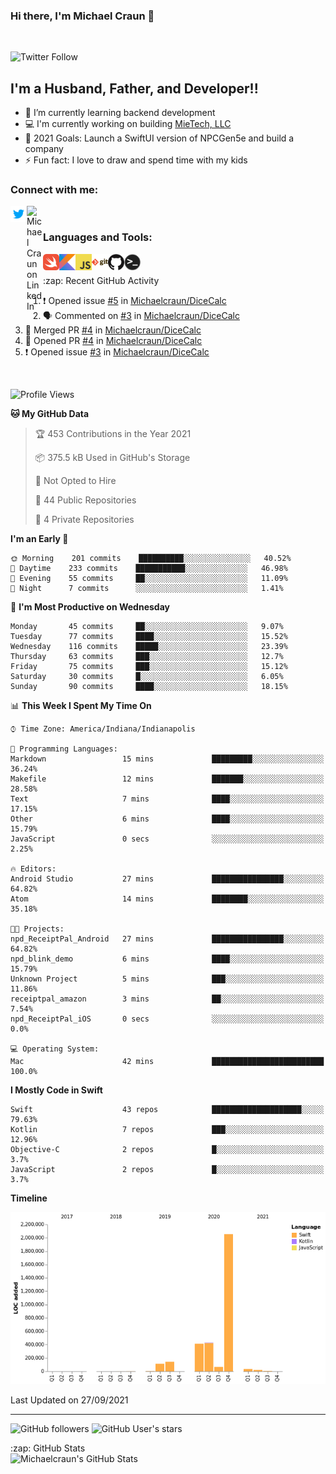 ### Hi there, I'm Michael Craun 👋 

<br />

![Twitter Follow](https://img.shields.io/twitter/follow/opkurix?style=social)

## I'm a Husband, Father, and Developer!!

- 🌱 I’m currently learning backend development
- 💻 I'm currently working on building [MieTech, LLC](https://github.com/mietechnologies)
- 🥅 2021 Goals: Launch a SwiftUI version of NPCGen5e and build a company
- ⚡ Fun fact: I love to draw and spend time with my kids

### Connect with me:

[<img align="left" alt="Michael Craun on Twitter" width="26px" src="https://raw.githubusercontent.com/github/explore/80688e429a7d4ef2fca1e82350fe8e3517d3494d/topics/twitter/twitter.png" />][twitter]
[<img align="left" alt="Michael Craun on LinkedIn" width="26px" src="https://cdn.jsdelivr.net/npm/simple-icons@v3/icons/linkedin.svg" />][linkedin]

<br />

### Languages and Tools:

[<img align="left" alt="Swift" width="26px" src="https://raw.githubusercontent.com/github/explore/80688e429a7d4ef2fca1e82350fe8e3517d3494d/topics/swift/swift.png" />][swift]
[<img align="left" alt="Kotlin" width="26px" src="https://raw.githubusercontent.com/github/explore/80688e429a7d4ef2fca1e82350fe8e3517d3494d/topics/kotlin/kotlin.png" />][kotlin]
[<img align="left" alt="JavaScript" width="26px" src="https://raw.githubusercontent.com/github/explore/80688e429a7d4ef2fca1e82350fe8e3517d3494d/topics/javascript/javascript.png" />][javascript]
[<img align="left" alt="Git" width="26px" src="https://raw.githubusercontent.com/github/explore/80688e429a7d4ef2fca1e82350fe8e3517d3494d/topics/git/git.png" />]([])
[<img align="left" alt="GitHub" width="26px" src="https://raw.githubusercontent.com/github/explore/78df643247d429f6cc873026c0622819ad797942/topics/github/github.png" />][github]
[<img align="left" alt="Terminal" width="26px" src="https://raw.githubusercontent.com/github/explore/80688e429a7d4ef2fca1e82350fe8e3517d3494d/topics/terminal/terminal.png" />][terminal]

<br />
<br />

<summary>:zap: Recent GitHub Activity</summary>
  
<!--START_SECTION:activity-->
1. ❗️ Opened issue [#5](https://github.com/Michaelcraun/DiceCalc/issues/5) in [Michaelcraun/DiceCalc](https://github.com/Michaelcraun/DiceCalc)
2. 🗣 Commented on [#3](https://github.com/Michaelcraun/DiceCalc/issues/3) in [Michaelcraun/DiceCalc](https://github.com/Michaelcraun/DiceCalc)
3. 🎉 Merged PR [#4](https://github.com/Michaelcraun/DiceCalc/pull/4) in [Michaelcraun/DiceCalc](https://github.com/Michaelcraun/DiceCalc)
4. 💪 Opened PR [#4](https://github.com/Michaelcraun/DiceCalc/pull/4) in [Michaelcraun/DiceCalc](https://github.com/Michaelcraun/DiceCalc)
5. ❗️ Opened issue [#3](https://github.com/Michaelcraun/DiceCalc/issues/3) in [Michaelcraun/DiceCalc](https://github.com/Michaelcraun/DiceCalc)
<!--END_SECTION:activity-->
  
<br />
  
<!--START_SECTION:waka-->
![Profile Views](http://img.shields.io/badge/Profile%20Views-0-blue)

**🐱 My GitHub Data** 

> 🏆 453 Contributions in the Year 2021
 > 
> 📦 375.5 kB Used in GitHub's Storage 
 > 
> 🚫 Not Opted to Hire
 > 
> 📜 44 Public Repositories 
 > 
> 🔑 4 Private Repositories  
 > 
**I'm an Early 🐤** 

```text
🌞 Morning    201 commits    ██████████░░░░░░░░░░░░░░░   40.52% 
🌆 Daytime    233 commits    ███████████░░░░░░░░░░░░░░   46.98% 
🌃 Evening    55 commits     ██░░░░░░░░░░░░░░░░░░░░░░░   11.09% 
🌙 Night      7 commits      ░░░░░░░░░░░░░░░░░░░░░░░░░   1.41%

```
📅 **I'm Most Productive on Wednesday** 

```text
Monday       45 commits     ██░░░░░░░░░░░░░░░░░░░░░░░   9.07% 
Tuesday      77 commits     ████░░░░░░░░░░░░░░░░░░░░░   15.52% 
Wednesday    116 commits    █████░░░░░░░░░░░░░░░░░░░░   23.39% 
Thursday     63 commits     ███░░░░░░░░░░░░░░░░░░░░░░   12.7% 
Friday       75 commits     ███░░░░░░░░░░░░░░░░░░░░░░   15.12% 
Saturday     30 commits     █░░░░░░░░░░░░░░░░░░░░░░░░   6.05% 
Sunday       90 commits     ████░░░░░░░░░░░░░░░░░░░░░   18.15%

```


📊 **This Week I Spent My Time On** 

```text
⌚︎ Time Zone: America/Indiana/Indianapolis

💬 Programming Languages: 
Markdown                 15 mins             █████████░░░░░░░░░░░░░░░░   36.24% 
Makefile                 12 mins             ███████░░░░░░░░░░░░░░░░░░   28.58% 
Text                     7 mins              ████░░░░░░░░░░░░░░░░░░░░░   17.15% 
Other                    6 mins              ████░░░░░░░░░░░░░░░░░░░░░   15.79% 
JavaScript               0 secs              ░░░░░░░░░░░░░░░░░░░░░░░░░   2.25%

🔥 Editors: 
Android Studio           27 mins             ████████████████░░░░░░░░░   64.82% 
Atom                     14 mins             ████████░░░░░░░░░░░░░░░░░   35.18%

🐱‍💻 Projects: 
npd_ReceiptPal_Android   27 mins             ████████████████░░░░░░░░░   64.82% 
npd_blink_demo           6 mins              ████░░░░░░░░░░░░░░░░░░░░░   15.79% 
Unknown Project          5 mins              ███░░░░░░░░░░░░░░░░░░░░░░   11.86% 
receiptpal_amazon        3 mins              ██░░░░░░░░░░░░░░░░░░░░░░░   7.54% 
npd_ReceiptPal_iOS       0 secs              ░░░░░░░░░░░░░░░░░░░░░░░░░   0.0%

💻 Operating System: 
Mac                      42 mins             █████████████████████████   100.0%

```

**I Mostly Code in Swift** 

```text
Swift                    43 repos            ████████████████████░░░░░   79.63% 
Kotlin                   7 repos             ███░░░░░░░░░░░░░░░░░░░░░░   12.96% 
Objective-C              2 repos             █░░░░░░░░░░░░░░░░░░░░░░░░   3.7% 
JavaScript               2 repos             █░░░░░░░░░░░░░░░░░░░░░░░░   3.7%

```


**Timeline**

![Chart not found](https://raw.githubusercontent.com/Michaelcraun/Michaelcraun/main/charts/bar_graph.png) 


 Last Updated on 27/09/2021
<!--END_SECTION:waka-->

---
  
![GitHub followers](https://img.shields.io/github/followers/Michaelcraun?style=social)
![GitHub User's stars](https://img.shields.io/github/stars/Michaelcraun?style=social)
  
<summary>:zap: GitHub Stats</summary>

<img align="left" alt="Michaelcraun's GitHub Stats" src="https://github-readme-stats-8frbydxfs-michaelcraun.vercel.app/api?username=Michaelcraun" />

[twitter]: https://twitter.com/opkurix
[linkedin]: https://linkedin.com/in/michael-craun
[swift]: https://developer.apple.com/swift/
[kotlin]: https://kotlinlang.org
[javascript]: https://www.javascript.com
[github]: https://github.com/
[terminal]: https://en.wikipedia.org/wiki/Terminal_(macOS)
